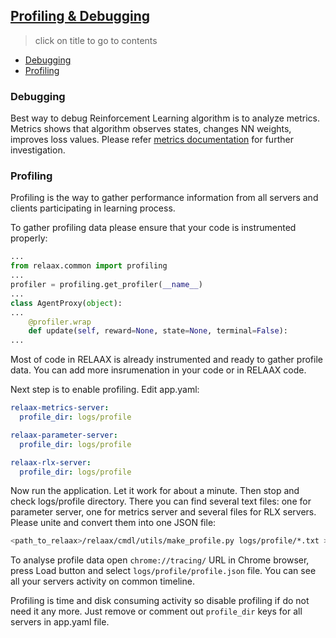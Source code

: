 ## [Profiling & Debugging](../README.md#contents)
> click on title to go to contents
- [Debugging](#debbuging)
- [Profiling](#profiling)

### Debugging
Best way to debug Reinforcement Learning algorithm is to analyze metrics. Metrics shows that algorithm observes states, changes NN weights, improves loss values. Please refer [metrics documentation](Metrics.md) for further investigation.

### Profiling
Profiling is the way to gather performance information from all servers and clients participating in learning process.

To gather profiling data please ensure that your code is instrumented properly:
```python
...
from relaax.common import profiling
...
profiler = profiling.get_profiler(__name__)
...
class AgentProxy(object):
...
    @profiler.wrap
    def update(self, reward=None, state=None, terminal=False):
...
```

Most of code in RELAAX is already instrumented and ready to gather profile data. You can add more insrumenation in your code or in RELAAX code.

Next step is to enable profiling. Edit app.yaml:
```yaml
relaax-metrics-server:
  profile_dir: logs/profile

relaax-parameter-server:
  profile_dir: logs/profile

relaax-rlx-server:
  profile_dir: logs/profile
```

Now run the application. Let it work for about a minute. Then stop and check logs/profile directory. There you can find several text files: one for parameter server, one for metrics server and several files for RLX servers. Please unite and convert them into one JSON file:
```bash
<path_to_relaax>/relaax/cmdl/utils/make_profile.py logs/profile/*.txt > logs/profile/profile.json
```
To analyse profile data open `chrome://tracing/` URL in Chrome browser, press Load button and select `logs/profile/profile.json` file. You can see all your servers activity on common timeline.

Profiling is time and disk consuming activity so disable profiling if do not need it any more. Just remove or comment out `profile_dir` keys for all servers in app.yaml file.
